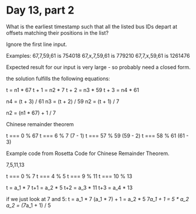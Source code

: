 # Day 13, part 2

What is the earliest timestamp such that all the listed bus IDs depart at offsets matching their positions in the list?

Ignore the first line input.

Examples:
67,7,59,61  is 754018
67,x,7,59,61 is 779210
67,7,x,59,61 is 1261476

Expected result for our input is very large - so probably need a closed form.

the solution fulfills the following equations:

t = n1 * 67
t + 1 = n2 * 7
t + 2 = n3 * 59
t + 3 = n4 * 61

n4 = (t + 3) / 61
n3 = (t + 2) / 59
n2 = (t + 1) / 7

n2 = (n1 * 67) + 1 / 7

Chinese remainder theorem

t === 0 % 67
t === 6 % 7 (7 - 1)
t === 57 % 59 (59 - 2)
t === 58 % 61 (61 - 3)

Example code from Rosetta Code for Chinese Remainder Theorem.

7,5,11,13

t === 0 % 7
t === 4 % 5
t === 9 % 11
t === 10 % 13

t = a_1 * 7 
t+1 = a_2 * 5
t+2 = a_3 * 11
t+3 = a_4 * 13

if we just look at 7 and 5:
t = a_1 * 7
(a_1 * 7) + 1 = a_2 * 5
7*a_1 + 1 = 5 * a_2
a_2 = (7*a_1 + 1) / 5


